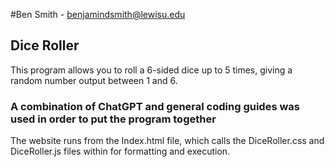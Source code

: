 #Ben Smith - benjamindsmith@lewisu.edu

## Dice Roller
  This program allows you to roll a 6-sided dice up to 5 times, giving a random number output between 1 and 6. 

### A combination of ChatGPT and general coding guides was used in order to put the program together

The website runs from the Index.html file, which calls the DiceRoller.css and DiceRoller.js files within for formatting and execution.
